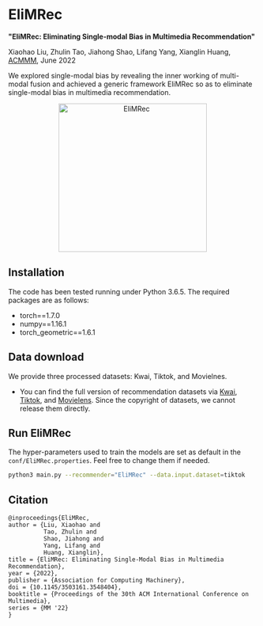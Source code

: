 # EliMRec

__"EliMRec: Eliminating Single-modal Bias in Multimedia Recommendation"__

Xiaohao Liu, Zhulin Tao, Jiahong Shao, Lifang Yang, Xianglin Huang, [ACMMM](https://dl.acm.org/doi/abs/10.1145/3503161.3548404), June 2022

We explored single-modal bias by revealing the inner working of multi-modal fusion and achieved a generic framework EliMRec so as to eliminate single-modal bias in multimedia recommendation.

<p align="center">
<img height=300 src="EliMRec.png" alt="EliMRec" />
</p>

## Installation

The code has been tested running under Python 3.6.5. The required packages are as follows:
* torch==1.7.0
* numpy==1.16.1
* torch_geometric==1.6.1

## Data download
We provide three processed datasets: Kwai, Tiktok, and Movielnes.  
- You can find the full version of recommendation datasets via [Kwai](https://www.kuaishou.com/activity/uimc), [Tiktok](http://ai-lab-challenge.bytedance.com/tce/vc/), and [Movielens](https://grouplens.org/datasets/movielens/).
Since the copyright of datasets, we cannot release them directly. 

## Run EliMRec
The hyper-parameters used to train the models are set as default in the `conf/EliMRec.properties`. Feel free to change them if needed.

```sh
python3 main.py --recommender="EliMRec" --data.input.dataset=tiktok
```

## Citation

```
@inproceedings{EliMRec,
author = {Liu, Xiaohao and 
          Tao, Zhulin and 
          Shao, Jiahong and 
          Yang, Lifang and 
          Huang, Xianglin},
title = {EliMRec: Eliminating Single-Modal Bias in Multimedia Recommendation},
year = {2022},
publisher = {Association for Computing Machinery},
doi = {10.1145/3503161.3548404},
booktitle = {Proceedings of the 30th ACM International Conference on Multimedia},
series = {MM '22}
}
```

